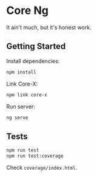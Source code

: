 # Core Ng
It ain't much, but it's honest work. 


## Getting Started

Install dependencies:

```bash
npm install
```

Link Core-X:

```bash
npm link core-x
```

Run server:

```bash
ng serve
```


## Tests

```bash
npm run test
npm run test:coverage
```

Check `coverage/index.html`.